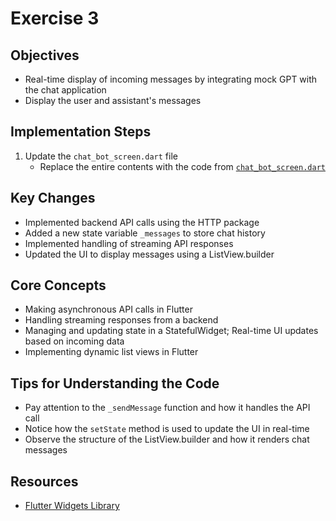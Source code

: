 # Exercise 3

## Objectives
- Real-time display of incoming messages by integrating mock GPT with the chat application
- Display the user and assistant's messages

## Implementation Steps
1. Update the `chat_bot_screen.dart` file
   - Replace the entire contents with the code from [`chat_bot_screen.dart`](resources/chat_bot_screen.dart)

## Key Changes
- Implemented backend API calls using the HTTP package
- Added a new state variable `_messages` to store chat history
- Implemented handling of streaming API responses
- Updated the UI to display messages using a ListView.builder

## Core Concepts
- Making asynchronous API calls in Flutter
- Handling streaming responses from a backend
- Managing and updating state in a StatefulWidget; Real-time UI updates based on incoming data
- Implementing dynamic list views in Flutter

## Tips for Understanding the Code
- Pay attention to the `_sendMessage` function and how it handles the API call
- Notice how the `setState` method is used to update the UI in real-time
- Observe the structure of the ListView.builder and how it renders chat messages

## Resources
- [Flutter Widgets Library](https://api.flutter.dev/flutter/widgets/widgets-library.html)